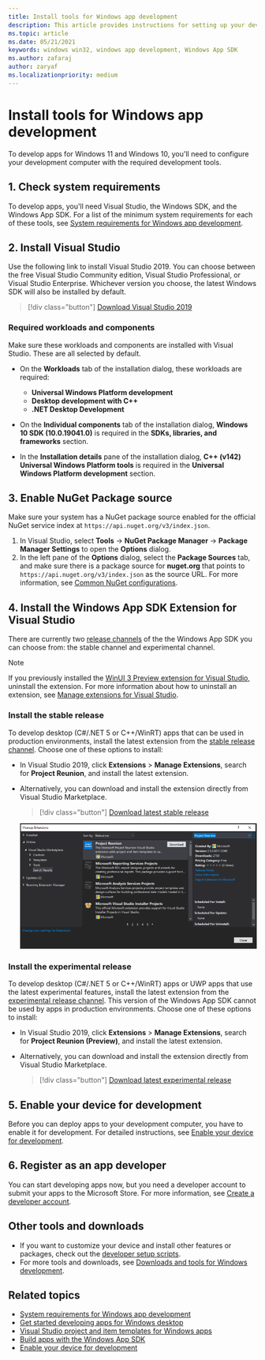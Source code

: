 ```yaml
---
title: Install tools for Windows app development
description: This article provides instructions for setting up your development computer for Windows app development.
ms.topic: article
ms.date: 05/21/2021
keywords: windows win32, windows app development, Windows App SDK 
ms.author: zafaraj
author: zaryaf
ms.localizationpriority: medium
---
```


# Install tools for Windows app development

To develop apps for Windows 11 and Windows 10, you'll need to configure your development computer with the required development tools.

## 1. Check system requirements

To develop apps, you'll need Visual Studio, the Windows SDK, and the Windows App SDK. For a list of the minimum system requirements for each of these tools, see [System requirements for Windows app development](system-requirements.md).

## 2. Install Visual Studio

Use the following link to install Visual Studio 2019. You can choose between the free Visual Studio Community edition, Visual Studio Professional, or Visual Studio Enterprise. Whichever version you choose, the latest Windows SDK will also be installed by default.

> [!div class="button"]
> [Download Visual Studio 2019](https://developer.microsoft.com/windows/downloads)

### Required workloads and components

Make sure these workloads and components are installed with Visual Studio. These are all selected by default.

- On the **Workloads** tab of the installation dialog, these workloads are required:
  - **Universal Windows Platform development**
  - **Desktop development with C++**
  - **.NET Desktop Development**

- On the **Individual components** tab of the installation dialog, **Windows 10 SDK (10.0.19041.0)** is required in the **SDKs, libraries, and frameworks** section.

- In the **Installation details** pane of the installation dialog, **C++ (v142) Universal Windows Platform tools** is required in the **Universal Windows Platform development** section.

## 3. Enable NuGet Package source

Make sure your system has a NuGet package source enabled for the official NuGet service index at `https://api.nuget.org/v3/index.json`. 

 1. In Visual Studio, select **Tools** -> **NuGet Package Manager** -> **Package Manager Settings** to open the **Options** dialog.
 2. In the left pane of the **Options** dialog, select the **Package Sources** tab, and make sure there is a package source for **nuget.org** that points to `https://api.nuget.org/v3/index.json` as the source URL. For more information, see [Common NuGet configurations](/nuget/consume-packages/configuring-nuget-behavior).

## 4. Install the Windows App SDK Extension for Visual Studio

There are currently two [release channels](release-channels.md) of the the Windows App SDK you can choose from: the stable channel and experimental channel.

> [!NOTE]
> If you previously installed the [WinUI 3 Preview extension for Visual Studio](https://marketplace.visualstudio.com/items?itemName=Microsoft-WinUI.WinUIProjectTemplates), uninstall the extension. For more information about how to uninstall an extension, see [Manage extensions for Visual Studio](/visualstudio/ide/finding-and-using-visual-studio-extensions).

### Install the stable release

To develop desktop (C#/.NET 5 or C++/WinRT) apps that can be used in production environments, install the latest extension from the [stable release channel](stable-channel.md). Choose one of these options to install:

- In Visual Studio 2019, click **Extensions** > **Manage Extensions**, search for **Project Reunion**, and install the latest extension.
- Alternatively, you can download and install the extension directly from Visual Studio Marketplace.

    > [!div class="button"]
    > [Download latest stable release](https://aka.ms/projectreunion/vsixdownload)

    ![Screenshot of the Windows App SDK extension being installed](images/reunion-extension-install.png)

### Install the experimental release

To develop desktop (C#/.NET 5 or C++/WinRT) apps or UWP apps that use the latest experimental features, install the latest extension from the [experimental release channel](experimental-channel.md). This version of the Windows App SDK cannot be used by apps in production environments. Choose one of these options to install:

- In Visual Studio 2019, click **Extensions** > **Manage Extensions**, search for **Project Reunion (Preview)**, and install the latest extension.
- Alternatively, you can download and install the extension directly from Visual Studio Marketplace.

    > [!div class="button"]
    > [Download latest experimental release](https://aka.ms/projectreunion/previewdownload)

## 5. Enable your device for development

Before you can deploy apps to your development computer, you have to enable it for development. For detailed instructions, see [Enable your device for development](../get-started/enable-your-device-for-development.md).

## 6. Register as an app developer

You can start developing apps now, but you need a developer account to submit your apps to the Microsoft Store. For more information, see [Create a developer account](../get-started/sign-up.md).

## Other tools and downloads

- If you want to customize your device and install other features or packages, check out the [developer setup scripts](https://github.com/Microsoft/windows-dev-box-setup-scripts).
- For more tools and downloads, see [Downloads and tools for Windows development](https://developer.microsoft.com/windows/downloads).

## Related topics

- [System requirements for Windows app development](system-requirements.md)
- [Get started developing apps for Windows desktop](../get-started/index.md)
- [Visual Studio project and item templates for Windows apps](../desktop/visual-studio-templates.md)
- [Build apps with the Windows App SDK](get-started.md)
- [Enable your device for development](../get-started/enable-your-device-for-development.md)